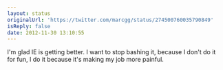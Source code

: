 ```yaml
---
layout: status
originalUrl: 'https://twitter.com/marcgg/status/274500760035790849'
isReply: false
date: 2012-11-30 13:10:55
---
```


I'm glad IE is getting better. I want to stop bashing it, because I don't do it for fun, I do it because it's making my job more painful.
